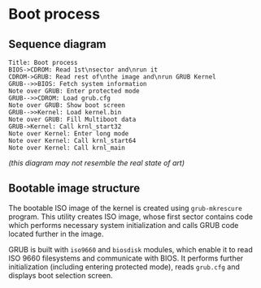 # Boot process

## Sequence diagram

```sequence
Title: Boot process
BIOS->CDROM: Read 1st\nsector and\nrun it
CDROM->GRUB: Read rest of\nthe image and\nrun GRUB Kernel
GRUB-->>BIOS: Fetch system information
Note over GRUB: Enter protected mode
GRUB-->>CDROM: Load grub.cfg
Note over GRUB: Show boot screen
GRUB-->>Kernel: Load kernel.bin
Note over GRUB: Fill Multiboot data
GRUB->Kernel: Call krnl_start32
Note over Kernel: Enter long mode
Note over Kernel: Call krnl_start64
Note over Kernel: Call krnl_main
```

*(this diagram may not resemble the real state of art)*

## Bootable image structure 

The bootable ISO image of the kernel is created using `grub-mkrescure` program. This utility creates ISO image, whose first sector contains code which performs necessary system initialization and calls GRUB code located further in the image.

GRUB is built with `iso9660` and `biosdisk` modules, which enable it to read ISO 9660 filesystems and communicate with BIOS. It performs further initialization (including entering protected mode), reads `grub.cfg` and displays boot selection screen.
